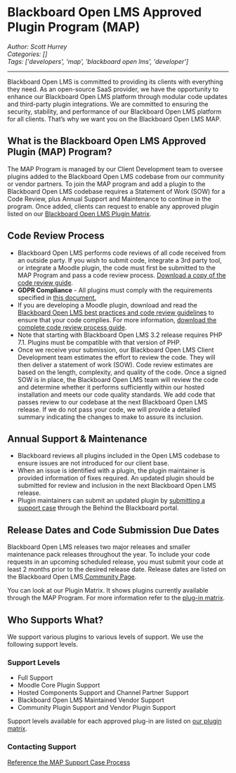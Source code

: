 # Blackboard Open LMS Approved Plugin Program (MAP)
*Author: Scott Hurrey*  
*Categories: []*  
*Tags: ['developers', 'map', 'blackboard open lms', 'developer']*  
<hr />
Blackboard Open LMS is committed to providing its clients with everything they
need. As an open-source SaaS provider, we have the opportunity to enhance our
Blackboard Open LMS platform through modular code updates and third-party
plugin integrations. We are committed to ensuring the security, stability, and
performance of our Blackboard Open LMS platform for all clients. That’s why we
want you on the Blackboard Open LMS MAP.

## What is the Blackboard Open LMS Approved Plugin (MAP) Program?

The MAP Program is managed by our Client Development team to oversee plugins
added to the Blackboard Open LMS codebase from our community or vendor
partners. To join the MAP program and add a plugin to the Blackboard Open LMS
codebase requires a Statement of Work (SOW) for a Code Review, plus Annual
Support and Maintenance to continue in the program. Once added, clients can
request to enable any approved plugin listed on our [Blackboard Open LMS Plugin Matrix](https://help.blackboard.com/Blackboard_Open_LMS/Administrator/Plugin_Matrix).

## Code Review Process

* Blackboard Open LMS performs code reviews of all code received from an outside party. If you wish to submit code, integrate a 3rd party tool, or integrate a Moodle plugin, the code must first be submitted to the MAP Program and pass a code review process. [Download a copy of the code review guide](/attachments/2018.09.26.CodeReviewGuidelines_Plugin_Program.pdf).
* **GDPR Compliance** - All plugins must comply with the requirements specified in [this document.](https://community.blackboard.com/servlet/JiveServlet/download/1501-47-32400/2019.03.11.GDPR.Privacy_API_Compliance.pdf)
* If you are developing a Moodle plugin, download and read the [Blackboard Open LMS best practices and code review guidelines](/attachments/2018.09.26.CodeReviewGuidelines_Plugin_Program.pdf) to ensure that your code complies. For more information, [download the complete code review process guide](/attachments/2018.09.27.CodeReviewProcess_Plugin_Program.pdf).
* Note that starting with Blackboard Open LMS 3.2 release requires PHP 7.1. Plugins must be compatible with that version of PHP.
* Once we receive your submission, our Blackboard Open LMS Client Development team estimates the effort to review the code. They will then deliver a statement of work (SOW). Code review estimates are based on the length, complexity, and quality of the code. Once a signed SOW is in place, the Blackboard Open LMS team will review the code and determine whether it performs sufficiently within our hosted installation and meets our code quality standards. We add code that passes review to our codebase at the next Blackboard Open LMS release. If we do not pass your code, we will provide a detailed summary indicating the changes to make to assure its inclusion.

## Annual Support & Maintenance

* Blackboard reviews all plugins included in the Open LMS codebase to ensure issues are not introduced for our client base. 
* When an issue is identified with a plugin, the plugin maintainer is provided information of fixes required. An updated plugin should be submitted for review and inclusion in the next Blackboard Open LMS release.
* Plugin maintainers can submit an updated plugin by [submitting a support case](/attachments/MAP%20Support%20Case%20Process.pdf) through the Behind the Blackboard portal. 

## Release Dates and Code Submission Due Dates

Blackboard Open LMS releases two major releases and smaller maintenance pack
releases throughout the year. To include your code requests in an upcoming
scheduled release, you must submit your code at least 2 months prior to the
desired release date. Release dates are listed on the Blackboard Open LMS[
Community Page](https://community.blackboard.com/groups/blackboardopenlms).

You can look at our Plugin Matrix. It shows plugins currently available
through the MAP Program. For more information refer to the [plug-in matrix](https://help.blackboard.com/Blackboard_Open_LMS/Administrator/Plugin_Matrix).

## Who Supports What?

We support various plugins to various levels of support. We use the following
support levels.

### Support Levels

* Full Support
* Moodle Core Plugin Support
* Hosted Components Support and Channel Partner Support
* Blackboard Open LMS Maintained Vendor Support
* Community Plugin Support and Vendor Plugin Support

Support levels available for each approved plug-in are listed on [our plugin
matrix](https://help.blackboard.com/Blackboard_Open_LMS/Administrator/Plugin_Matrix#what-do-the-support-levels-mean_OTP-5).

### Contacting Support

[Reference the MAP Support Case Process](/attachments/MAP%20Support%20Case%20Process.pdf)

